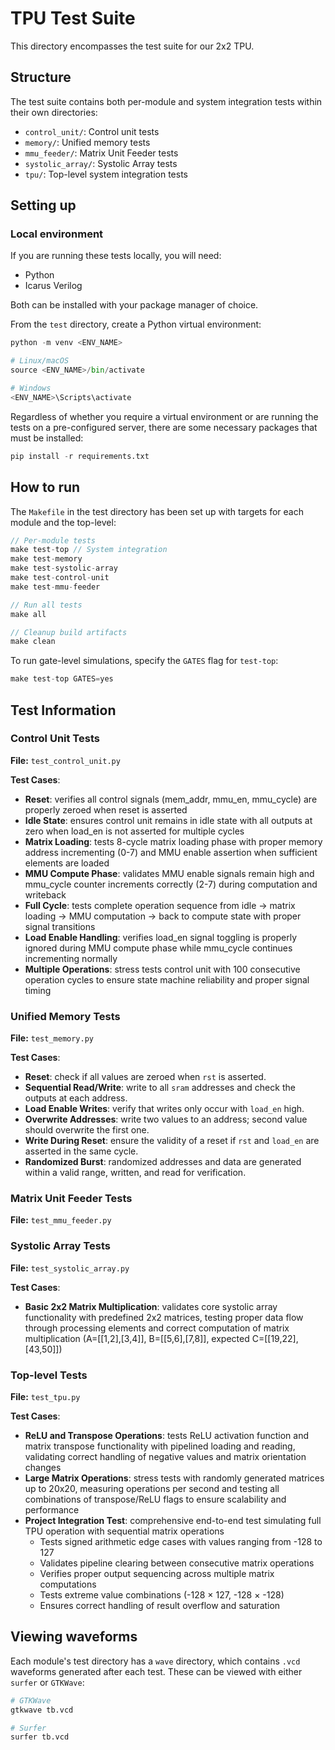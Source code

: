 # TPU Test Suite

This directory encompasses the test suite for our 2x2 TPU.

## Structure

The test suite contains both per-module and system integration tests within their own directories:

* `control_unit/`: Control unit tests
* `memory/`: Unified memory tests
* `mmu_feeder/`: Matrix Unit Feeder tests
* `systolic_array/`: Systolic Array tests
* `tpu/`: Top-level system integration tests

## Setting up

### Local environment

If you are running these tests locally, you will need:

 * Python
 * Icarus Verilog

Both can be installed with your package manager of choice.

From the `test` directory, create a Python virtual environment:

```python
python -m venv <ENV_NAME>

# Linux/macOS
source <ENV_NAME>/bin/activate

# Windows
<ENV_NAME>\Scripts\activate
```

Regardless of whether you require a virtual environment or are running the tests on a pre-configured server, there are some necessary packages that must be installed:

```python
pip install -r requirements.txt
```

## How to run

The `Makefile` in the test directory has been set up with targets for each module and the top-level:

```c
// Per-module tests
make test-top // System integration
make test-memory
make test-systolic-array
make test-control-unit
make test-mmu-feeder

// Run all tests 
make all

// Cleanup build artifacts
make clean
```

To run gate-level simulations, specify the `GATES` flag for `test-top`:

```c
make test-top GATES=yes
```

## Test Information

### Control Unit Tests

**File:** `test_control_unit.py`

**Test Cases**:

* **Reset**: verifies all control signals (mem_addr, mmu_en, mmu_cycle) are properly zeroed when reset is asserted
* **Idle State**: ensures control unit remains in idle state with all outputs at zero when load_en is not asserted for multiple cycles
* **Matrix Loading**: tests 8-cycle matrix loading phase with proper memory address incrementing (0-7) and MMU enable assertion when sufficient elements are loaded
* **MMU Compute Phase**: validates MMU enable signals remain high and mmu_cycle counter increments correctly (2-7) during computation and writeback
* **Full Cycle**: tests complete operation sequence from idle → matrix loading → MMU computation → back to compute state with proper signal transitions
* **Load Enable Handling**: verifies load_en signal toggling is properly ignored during MMU compute phase while mmu_cycle continues incrementing normally
* **Multiple Operations**: stress tests control unit with 100 consecutive operation cycles to ensure state machine reliability and proper signal timing

### Unified Memory Tests

**File:** `test_memory.py`

**Test Cases**:

* **Reset**: check if all values are zeroed when `rst` is asserted.
* **Sequential Read/Write**: write to all `sram` addresses and check the outputs at each address.
* **Load Enable Writes**: verify that writes only occur with `load_en` high.
* **Overwrite Addresses**: write two values to an address; second value should overwrite the first one.
* **Write During Reset**: ensure the validity of a reset if `rst` and `load_en` are asserted in the same cycle.
* **Randomized Burst**: randomized addresses and data are generated within a valid range, written, and read for verification.

### Matrix Unit Feeder Tests

**File:** `test_mmu_feeder.py`

### Systolic Array Tests

**File:** `test_systolic_array.py`

**Test Cases**:

* **Basic 2x2 Matrix Multiplication**: validates core systolic array functionality with predefined 2x2 matrices, testing proper data flow through processing elements and correct computation of matrix multiplication (A=[[1,2],[3,4]], B=[[5,6],[7,8]], expected C=[[19,22],[43,50]])

### Top-level Tests

**File:** `test_tpu.py`

**Test Cases**:

* **ReLU and Transpose Operations**: tests ReLU activation function and matrix transpose functionality with pipelined loading and reading, validating correct handling of negative values and matrix orientation changes
* **Large Matrix Operations**: stress tests with randomly generated matrices up to 20x20, measuring operations per second and testing all combinations of transpose/ReLU flags to ensure scalability and performance
* **Project Integration Test**: comprehensive end-to-end test simulating full TPU operation with sequential matrix operations
  - Tests signed arithmetic edge cases with values ranging from -128 to 127
  - Validates pipeline clearing between consecutive matrix operations
  - Verifies proper output sequencing across multiple matrix computations
  - Tests extreme value combinations (-128 × 127, -128 × -128)
  - Ensures correct handling of result overflow and saturation

## Viewing waveforms

Each module's test directory has a `wave` directory, which contains `.vcd` waveforms generated after each test. These can be viewed with either `surfer` or `GTKWave`:

```sh
# GTKWave
gtkwave tb.vcd

# Surfer
surfer tb.vcd
```
